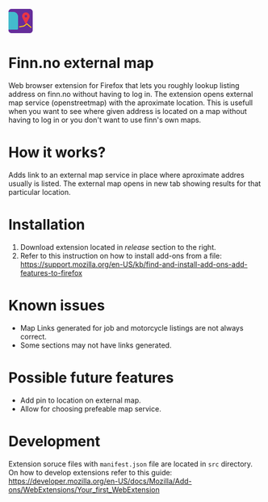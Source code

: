 ![icon](/src/icons/icon-48.png) 
# Finn.no external map
Web browser extension for Firefox that lets you roughly lookup listing address on finn.no without having to log in. 
The extension opens external map service (openstreetmap) with the aproximate location.
This is usefull when you want to see where given address is located on a map without having to log in or you don't want to use finn's own maps.

# How it works?
Adds link to an external map service in place where aproximate addres usually is listed. 
The external map opens in new tab showing results for that particular location.

# Installation
1. Download extension located in *release* section to the right.
2. Refer to this instruction on how to install add-ons from a file: https://support.mozilla.org/en-US/kb/find-and-install-add-ons-add-features-to-firefox

# Known issues
- Map Links generated for job and motorcycle listings are not always correct.
- Some sections may not have links generated.

# Possible future features
- Add pin to location on external map.
- Allow for choosing prefeable map service.

# Development
Extension soruce files with `manifest.json` file are located in `src` directory. On how to develop extensions refer to this guide: https://developer.mozilla.org/en-US/docs/Mozilla/Add-ons/WebExtensions/Your_first_WebExtension


